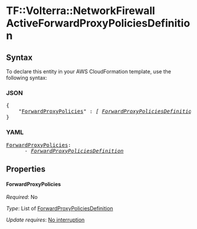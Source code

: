 # TF::Volterra::NetworkFirewall ActiveForwardProxyPoliciesDefinition

## Syntax

To declare this entity in your AWS CloudFormation template, use the following syntax:

### JSON

<pre>
{
    "<a href="#forwardproxypolicies" title="ForwardProxyPolicies">ForwardProxyPolicies</a>" : <i>[ <a href="forwardproxypoliciesdefinition.md">ForwardProxyPoliciesDefinition</a>, ... ]</i>
}
</pre>

### YAML

<pre>
<a href="#forwardproxypolicies" title="ForwardProxyPolicies">ForwardProxyPolicies</a>: <i>
      - <a href="forwardproxypoliciesdefinition.md">ForwardProxyPoliciesDefinition</a></i>
</pre>

## Properties

#### ForwardProxyPolicies

_Required_: No

_Type_: List of <a href="forwardproxypoliciesdefinition.md">ForwardProxyPoliciesDefinition</a>

_Update requires_: [No interruption](https://docs.aws.amazon.com/AWSCloudFormation/latest/UserGuide/using-cfn-updating-stacks-update-behaviors.html#update-no-interrupt)

